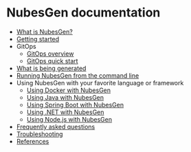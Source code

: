 # NubesGen documentation

- [What is NubesGen?](what-is-nubesgen.md)
- [Getting started](getting-started.md)
- GitOps
  - [GitOps overview](gitops-overview.md)
  - [GitOps quick start](gitops-quick-start.md)
- [What is being generated](what-is-being-generated.md)
- [Running NubesGen from the command line](command-line.md)
- Using NubesGen with your favorite language or framework
  - [Using Docker with NubesGen](runtimes/docker.md)
  - [Using Java with NubesGen](runtimes/java.md)
  - [Using Spring Boot with NubesGen](runtimes/spring-boot.md)
  - [Using .NET with NubesGen](runtimes/dot-net.md)
  - [Using Node.js with NubesGen](runtimes/nodejs.md)
- [Frequently asked questions](frequently-asked-questions.md)
- [Troubleshooting](troubleshooting.md)
- [References](references.md)

